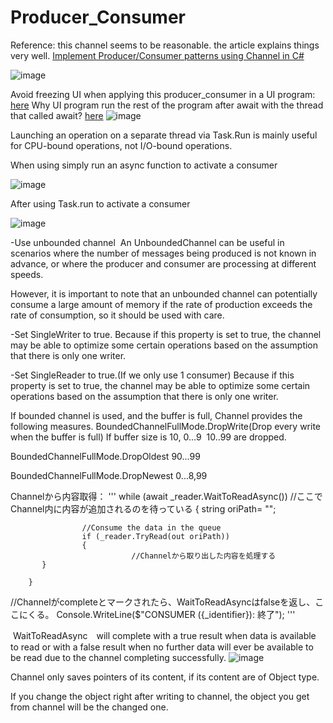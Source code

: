 # Producer_Consumer

Reference:
this channel seems to be reasonable. the article explains things very well.
[Implement Producer/Consumer patterns using Channel in C#](https://saigontechnology.com/blog/implement-producerconsumer-patterns-using-channel-in-c)


![image](https://github.com/ThisIsBen/Producer_Consumer/assets/8150459/1870f14f-84f7-4773-8751-e8d1f10dd2db)



Avoid freezing UI when applying this producer_consumer in a UI program: [here](https://stackoverflow.com/questions/69565851/using-await-task-run-somemethodasync-vs-await-somemethodasync-in-a-ui)
Why UI program run the rest of the program after await with the thread that called await?
[here](https://www.pluralsight.com/guides/using-task-run-async-await)
![image](https://github.com/ThisIsBen/Producer_Consumer/assets/8150459/3d6f953e-00c5-41c2-8a4d-009709ae5329)

Launching an operation on a separate thread via Task.Run is mainly useful for CPU-bound operations, not I/O-bound operations.

When using simply run an async function to activate a consumer



![image](https://github.com/ThisIsBen/Producer_Consumer/assets/8150459/7a86ef16-ef64-4e1b-a3a4-b9094e9c605f)



After using Task.run to activate a consumer




![image](https://github.com/ThisIsBen/Producer_Consumer/assets/8150459/a216165c-ecd5-4d32-9247-911db2c5f750)





-Use unbounded channel 
An UnboundedChannel can be useful in scenarios where the number of messages being produced is not known in advance, or where the producer and consumer are processing at different speeds. 

However, it is important to note that an unbounded channel can potentially consume a large amount of memory if the rate of production exceeds the rate of consumption, so it should be used with care.




-Set SingleWriter to true.
Because if this property is set to true, the channel may be able to optimize some certain operations based on the assumption that there is only one writer.


-Set SingleReader to true.(If we only use 1 consumer)
Because if this property is set to true, the channel may be able to optimize some certain operations based on the assumption that there is only one writer.


If bounded channel is used, and the buffer is full,
Channel provides the following measures.
BoundedChannelFullMode.DropWrite(Drop every write when the buffer is full)
If buffer size is 10,
0...9  
10..99 are dropped.

BoundedChannelFullMode.DropOldest 
90...99

BoundedChannelFullMode.DropNewest
0...8,99

Channelから内容取得：
'''
while (await _reader.WaitToReadAsync()) //ここでChannel内に内容が追加されるのを待っている
                {
                    string oriPath= "";
                    
                    //Consume the data in the queue
                    if (_reader.TryRead(out oriPath))
                    {
                               //Channelから取り出した内容を処理する
		   }
		
		}
 //Channelがcompleteとマークされたら、WaitToReadAsyncはfalseを返し、ここにくる。
 Console.WriteLine($"CONSUMER ({_identifier}): 終了");
'''

 WaitToReadAsync　will complete with a true result when data is available to read or with a false result when no further data will ever be available to be read due to the channel completing successfully.
![image](https://github.com/ThisIsBen/Producer_Consumer/assets/8150459/eb992cb0-3492-4115-b21d-e42f5cd3dc66)


Channel only saves pointers of its content, if its content are of Object type.

If you change the object right after writing to channel, the object you get from channel will be the changed one.




